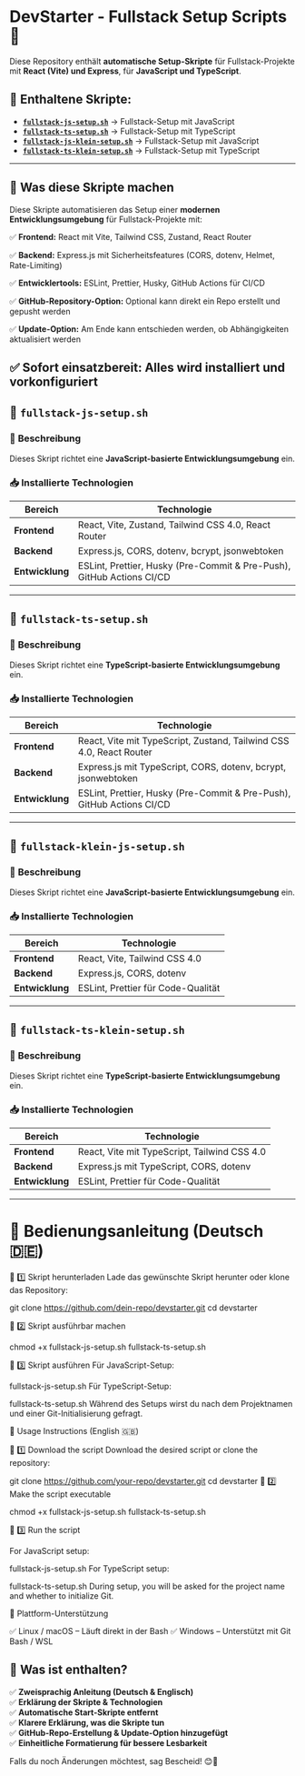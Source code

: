 # DevStarter - Fullstack Setup Scripts 🚀

Diese Repository enthält **automatische Setup-Skripte** für Fullstack-Projekte mit **React (Vite) und Express**, für **JavaScript und TypeScript**.

## 📌 Enthaltene Skripte:
- **[`fullstack-js-setup.sh`](#-fullstack-js-setupsh)** → Fullstack-Setup mit JavaScript
- **[`fullstack-ts-setup.sh`](#-fullstack-ts-setupsh)** → Fullstack-Setup mit TypeScript
- **[`fullstack-js-klein-setup.sh`](#-fullstack-js-setupsh)** → Fullstack-Setup mit JavaScript
- **[`fullstack-ts-klein-setup.sh`](#-fullstack-ts-setupsh)** → Fullstack-Setup mit TypeScript
---

## 📢 Was diese Skripte machen

Diese Skripte automatisieren das Setup einer **modernen Entwicklungsumgebung** für Fullstack-Projekte mit:

✅ **Frontend:** React mit Vite, Tailwind CSS, Zustand, React Router  

✅ **Backend:** Express.js mit Sicherheitsfeatures (CORS, dotenv, Helmet, Rate-Limiting)  

✅ **Entwicklertools:** ESLint, Prettier, Husky, GitHub Actions für CI/CD  

✅ **GitHub-Repository-Option:** Optional kann direkt ein Repo erstellt und gepusht werden 

✅ **Update-Option:** Am Ende kann entschieden werden, ob Abhängigkeiten aktualisiert werden

✅ **Sofort einsatzbereit:** Alles wird installiert und vorkonfiguriert 
---

## 📌 `fullstack-js-setup.sh`

### 📜 **Beschreibung**
Dieses Skript richtet eine **JavaScript-basierte Entwicklungsumgebung** ein.

### 📥 **Installierte Technologien**
|     Bereich     |                        Technologie                                    |
|-----------------|-----------------------------------------------------------------------|
| **Frontend**    | React, Vite, Zustand, Tailwind CSS 4.0, React Router                  |
| **Backend**     | Express.js, CORS, dotenv, bcrypt, jsonwebtoken                        |
| **Entwicklung** | ESLint, Prettier, Husky (Pre-Commit & Pre-Push), GitHub Actions CI/CD |

---

## 📌 `fullstack-ts-setup.sh`

### 📜 **Beschreibung**
Dieses Skript richtet eine **TypeScript-basierte Entwicklungsumgebung** ein.

### 📥 **Installierte Technologien**
|     Bereich     |                          Technologie                                  |
|-----------------|-----------------------------------------------------------------------|
| **Frontend**    | React, Vite mit TypeScript, Zustand, Tailwind CSS 4.0, React Router   |
| **Backend**     | Express.js mit TypeScript, CORS, dotenv, bcrypt, jsonwebtoken         |
| **Entwicklung** | ESLint, Prettier, Husky (Pre-Commit & Pre-Push), GitHub Actions CI/CD |

---

## 📌 `fullstack-klein-js-setup.sh`

### 📜 **Beschreibung**
Dieses Skript richtet eine **JavaScript-basierte Entwicklungsumgebung** ein.

### 📥 **Installierte Technologien**
|     Bereich     |                        Technologie                                   |
|-----------------|----------------------------------------------------------------------|
| **Frontend**    | React, Vite, Tailwind CSS 4.0                                        |
| **Backend**     | Express.js, CORS, dotenv                                             |
| **Entwicklung** | ESLint, Prettier für Code-Qualität                                   |

---

## 📌 `fullstack-ts-klein-setup.sh`

### 📜 **Beschreibung**
Dieses Skript richtet eine **TypeScript-basierte Entwicklungsumgebung** ein.

### 📥 **Installierte Technologien**
|     Bereich     |                          Technologie                                 |
|-----------------|----------------------------------------------------------------------|
| **Frontend**    | React, Vite mit TypeScript, Tailwind CSS 4.0                         |
| **Backend**     | Express.js mit TypeScript, CORS, dotenv                              |
| **Entwicklung** | ESLint, Prettier für Code-Qualität                                   |

---
# 🚀 **Bedienungsanleitung** (Deutsch 🇩🇪)

🔹 1️⃣ Skript herunterladen
Lade das gewünschte Skript herunter oder klone das Repository:

git clone https://github.com/dein-repo/devstarter.git
cd devstarter

🔹 2️⃣ Skript ausführbar machen

chmod +x fullstack-js-setup.sh fullstack-ts-setup.sh

🔹 3️⃣ Skript ausführen
Für JavaScript-Setup:


fullstack-js-setup.sh
Für TypeScript-Setup:


fullstack-ts-setup.sh
Während des Setups wirst du nach dem Projektnamen und einer Git-Initialisierung gefragt.


🚀 Usage Instructions (English 🇬🇧)

🔹 1️⃣ Download the script
Download the desired script or clone the repository:


git clone https://github.com/your-repo/devstarter.git
cd devstarter
🔹 2️⃣ Make the script executable

chmod +x fullstack-js-setup.sh fullstack-ts-setup.sh

🔹 3️⃣ Run the script

For JavaScript setup:


fullstack-js-setup.sh
For TypeScript setup:


fullstack-ts-setup.sh
During setup, you will be asked for the project name and whether to initialize Git.

🔧 Plattform-Unterstützung

✅ Linux / macOS – Läuft direkt in der Bash
✅ Windows – Unterstützt mit Git Bash / WSL

## **📌 Was ist enthalten?**
✅ **Zweisprachig Anleitung (Deutsch & Englisch)**  
✅ **Erklärung der Skripte & Technologien**  
✅ **Automatische Start-Skripte entfernt**  
✅ **Klarere Erklärung, was die Skripte tun**  
✅ **GitHub-Repo-Erstellung & Update-Option hinzugefügt**  
✅ **Einheitliche Formatierung für bessere Lesbarkeit** 


Falls du noch Änderungen möchtest, sag Bescheid! 😊🚀